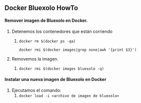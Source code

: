 ## Docker Bluexolo HowTo



#### Remover imagen de Bluexolo en Docker.

1. Detenemos los contenedores que están corriendo 

   1. `docker rm $(docker ps -qa)`

      `docker rmi $(docker images|grep none|awk '{print $3}')`
2. Removemos la imagen.

   1. `docker rmi $(docker images bluexolo -q)`

#### Instalar una nueva imagen de Bluexolo en Docker

1. Ejecutamos el comando:
   1. `docker load -i <archivo de imagen de bluexolo>`

